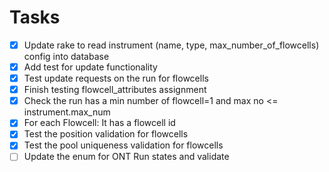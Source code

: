 # Tasks

- [x] Update rake to read instrument (name, type, max_number_of_flowcells) config into database
- [x] Add test for update functionality
- [x] Test update requests on the run for flowcells
- [x] Finish testing flowcell_attributes assignment
- [x] Check the run has a min number of flowcell=1 and max no <= instrument.max_num
- [x] For each Flowcell: It has a flowcell id
- [x] Test the position validation for flowcells
- [x] Test the pool uniqueness validation for flowcells
- [ ] Update the enum for ONT Run states and validate

